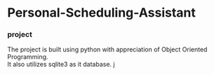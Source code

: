 # Personal-Scheduling-Assistant
### project 

The project is built using python with appreciation of Object Oriented Programming.<br />
It also utilizes sqlite3 as it database.
j
